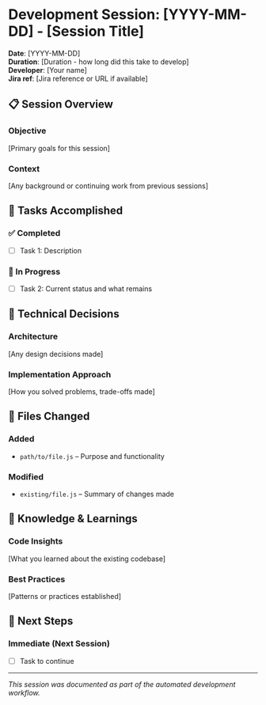 # Development Session: [YYYY-MM-DD] - [Session Title]

**Date**: [YYYY-MM-DD]  
**Duration**: [Duration - how long did this take to develop]  
**Developer**: [Your name]  
**Jira ref**: [Jira reference or URL if available]  

## 📋 Session Overview

### Objective
[Primary goals for this session]

### Context
[Any background or continuing work from previous sessions]

## 🎯 Tasks Accomplished

### ✅ Completed
- [ ] Task 1: Description

### 🔄 In Progress
- [ ] Task 2: Current status and what remains

## 🔧 Technical Decisions

### Architecture
[Any design decisions made]

### Implementation Approach
[How you solved problems, trade-offs made]

## 📁 Files Changed

### Added
- `path/to/file.js` – Purpose and functionality

### Modified
- `existing/file.js` – Summary of changes made

## 📝 Knowledge & Learnings

### Code Insights
[What you learned about the existing codebase]

### Best Practices
[Patterns or practices established]

## 🔮 Next Steps

### Immediate (Next Session)
- [ ] Task to continue

---
*This session was documented as part of the automated development workflow.*

